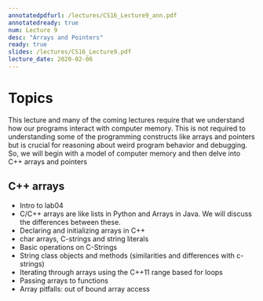 ```yaml
---
annotatedpdfurl: /lectures/CS16_Lecture9_ann.pdf
annotatedready: true
num: Lecture 9
desc: "Arrays and Pointers"
ready: true
slides: /lectures/CS16_Lecture9.pdf
lecture_date: 2020-02-06
---
```



# Topics
This lecture and many of the coming lectures require that we understand how our programs interact with computer memory. This is not required to understanding some of the programming constructs like arrays and pointers but is crucial for reasoning about weird program behavior and debugging. So, we will begin with a model of computer memory and then delve into C++ arrays and pointers


## C++ arrays
* Intro to lab04
* C/C++ arrays are like lists in Python and Arrays in Java. We will discuss the differences between these.
* Declaring and initializing arrays in C++
* char arrays, C-strings and string literals
* Basic operations on C-Strings 
* String class objects and methods (similarities and differences with c-strings)
* Iterating through arrays using the C++11 range based for loops
* Passing arrays to functions
* Array pitfalls: out of bound array access


